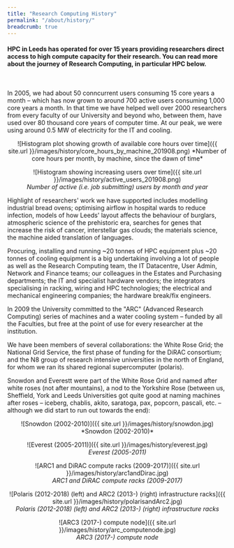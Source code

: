 ```yaml
---
title: "Research Computing History"
permalink: "/about/history/"
breadcrumb: true
---
```


#### HPC in Leeds has operated for over 15 years providing researchers direct access to high compute capacity for their research. You can read more about the journey of Research Computing, in particular HPC below.
<br>

In 2005, we had  about 50 conncurrent users consuming 15 core years a month – which has now grown to around 700 active users consuming 1,000 core years a month. In that time we have helped well over 2000 researchers from every faculty of our University and beyond who, between them, have used over 80 thousand core years of computer time. At our peak, we were using around 0.5 MW of electricity for the IT and cooling.

<div markdown="1" style="text-align:center;">
![Histogram plot showing growth of available core hours over time]({{ site.url }}/images/history/core_hours_by_machine_201908.png)  
*Number of core hours per month, by machine, since the dawn of time*

![Histogram showing increasing users over time]({{ site.url }}/images/history/active_users_201908.png)  
*Number of active (i.e. job submitting) users by month and year*
</div>

Highlight of researchers' work we have supported includes modelling industrial bread ovens; optimising airflow in hospital wards to reduce infection, models of how Leeds' layout affects the behaviour of burglars, atmospheric science of the prehistoric era, searches for genes that increase the risk of cancer, interstellar gas clouds; the materials science, the machine aided translation of languages.

Procuring, installing and running ~20 tonnes of HPC equipment plus ~20 tonnes of cooling equipment is a big undertaking involving a lot of people as well as the Research Computing team, the IT Datacentre, User Admin, Network and Finance teams; our colleagues in the Estates and Purchasing departments; the IT and specialist hardware vendors; the integrators specialising in racking, wiring and HPC technologies; the electrical and mechanical engineering companies; the hardware break/fix engineers.

In 2009 the University committed to the "ARC" (Advanced Research Computing) series of machines and a water cooling system – funded by all the Faculties, but free at the point of use for every researcher at the institution.

We have been members of several collaborations: the White Rose Grid; the National Grid Service, the first phase of funding for the DiRAC consortium; and the N8 group of research intensive universities in the north of England, for whom we ran its shared regional supercomputer (polaris).

 Snowdon and Everestt were part of the White Rose Grid and named after white roses (not after mountains), a nod to the Yorkshire Rose (between us, Sheffield, York and Leeds Universities got quite good at naming machines after roses – iceberg, chablis, akito, saratoga, pax, popcorn, pascali, etc. – although we did start to run out towards the end):

<div markdown="1" style="text-align:center;">
![Snowdon (2002-2010)]({{ site.url }}/images/history/snowdon.jpg)  
*Snowdon (2002-2010)*

![Everest (2005-2011)]({{ site.url }}/images/history/everest.jpg)  
*Everest (2005-2011)*

![ARC1 and DiRAC compute racks (2009-2017)]({{ site.url }}/images/history/arc1andDirac.jpg)  
*ARC1 and DiRAC compute racks (2009-2017)*

![Polaris (2012-2018) (left) and ARC2 (2013-) (right) infrastructure racks]({{ site.url }}/images/history/polarisandArc2.jpg)  
*Polaris (2012-2018) (left) and ARC2 (2013-) (right) infrastructure racks*

![ARC3 (2017-) compute node]({{ site.url }}/images/history/arc_computenode.jpg)  
*ARC3 (2017-) compute node*
</div>
